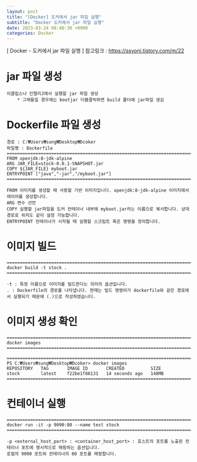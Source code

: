 ```yaml
---
layout: post
title: "[Docker] 도커에서 jar 파일 실행"
subtitle: "Docker 도커에서 jar 파일 실행"
date: 2023-03-24 08:40:30 +0900
categories: Docker
---
```

[ Docker - 도커에서 jar 파일 실행 ]
	참고링크 : 
		https://ssyoni.tistory.com/m/22




# jar 파일 생성
	이클립스나 인텔리J에서 실행할 jar 파일 생성
		* 그래들일 경우에는 bootjar 더블클릭하면 build 폴더에 jar파일 생김


# Dockerfile 파일 생성


	경로 : C:₩Users₩sung₩Desktop₩Dcoker
	파일명 : Dockerfile
	======================================================================================================
	FROM openjdk:8-jdk-alpine
	ARG JAR_FILE=stock-0.0.1-SNAPSHOT.jar
	COPY ${JAR_FILE} myboot.jar
	ENTRYPOINT ["java","-jar","/myboot.jar"]
	======================================================================================================

	FROM 이미지를 생성할 때 사용할 기반 이미지입니다. openjdk:8-jdk-alpine 이미지에서 레이어를 생성합니다.
	ARG 변수 선언
	COPY 실행할 jar파일을 도커 컨테이너 내부에 myboot.jar라는 이름으로 복사합니다. 상대 경로로 위치도 같이 설정 가능합니다.
	ENTRYPOINT 컨테이너가 시작될 때 실행할 스크립트 혹은 명령을 정의합니다.


# 이미지 빌드

	
	======================================================================================================
	docker build -t stock .
	======================================================================================================

	-t : 특정 이름으로 이미지를 빌드한다는 의미의 옵션입니다.
	. : Dockerfile의 경로를 나타냅니다. 현재는 빌드 명령어가 dockerfile와 같은 경로에서 실행되기 때문에 (.)으로 작성하였습니다.


# 이미지 생성 확인
	======================================================================================================
	docker images
	======================================================================================================

	======================================================================================================
	PS C:₩Users₩sung₩Desktop₩Dcoker> docker images
	REPOSITORY   TAG       IMAGE ID       CREATED          SIZE
	stock        latest    f22be1f86131   14 seconds ago   148MB
	======================================================================================================



# 컨테이너 실행

	======================================================================================================
	docker run -it -p 9090:80 --name test stock
	======================================================================================================

	-p <external_host_port> : <container_host_port> : 호스트의 포트를 노출된 컨테이너 포트에 명시적으로 매핑하는 옵션입니다. 
	로컬의 9090 포트와 컨테이너의 80 포트를 매핑합니다.


                                                                                                                                                                                                                                                                                                                                                                                                                                                                                                                                                                                                                                                                                                                                                                                                                                                                                                                                                                                                                                                                                                                                                                                                                                                                                                                                                                                                                                                                                                                                                                                                                                                                                                                                                                                                                                                                                                                                                                                                                                                                                                                                                  
